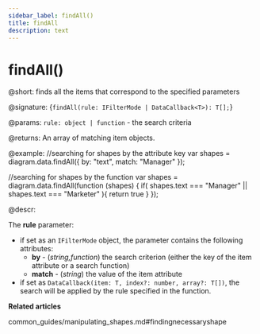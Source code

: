 ```yaml
---
sidebar_label: findAll()
title: findAll
description: text
---
```


# findAll()

@short: finds all the items that correspond to the specified parameters

@signature: {`findAll(rule: IFilterMode | DataCallback<T>): T[];`}

@params:
`rule: object | function` - the search criteria

@returns:
An array of matching item objects.

@example:
//searching for shapes by the attribute key
var shapes = diagram.data.findAll({ by: "text", match: "Manager" });

//searching for shapes by the function
var shapes = diagram.data.findAll(function (shapes) {
	if( shapes.text === "Manager" || shapes.text === "Marketer" ){
		return true
	}
});

@descr:

The **rule** parameter:

- if set as an `IFilterMode` object, the parameter contains the following attributes:
	- **by** - (*string,function*) the search criterion (either the key of the item attribute or a search function)
	- **match** - (*string*) the value of the item attribute
- if set as `DataCallback(item: T, index?: number, array?: T[])`, the search will be applied by the rule specified in the function.

**Related articles**

common_guides/manipulating_shapes.md#findingnecessaryshape
